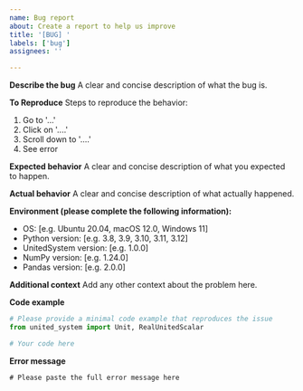 ```yaml
---
name: Bug report
about: Create a report to help us improve
title: '[BUG] '
labels: ['bug']
assignees: ''

---
```


**Describe the bug**
A clear and concise description of what the bug is.

**To Reproduce**
Steps to reproduce the behavior:
1. Go to '...'
2. Click on '....'
3. Scroll down to '....'
4. See error

**Expected behavior**
A clear and concise description of what you expected to happen.

**Actual behavior**
A clear and concise description of what actually happened.

**Environment (please complete the following information):**
 - OS: [e.g. Ubuntu 20.04, macOS 12.0, Windows 11]
 - Python version: [e.g. 3.8, 3.9, 3.10, 3.11, 3.12]
 - UnitedSystem version: [e.g. 1.0.0]
 - NumPy version: [e.g. 1.24.0]
 - Pandas version: [e.g. 2.0.0]

**Additional context**
Add any other context about the problem here.

**Code example**
```python
# Please provide a minimal code example that reproduces the issue
from united_system import Unit, RealUnitedScalar

# Your code here
```

**Error message**
```
# Please paste the full error message here
``` 